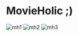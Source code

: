 # MovieHolic ;)
![mh1](https://user-images.githubusercontent.com/102579070/220587434-5e0701d2-b626-4184-9bc5-0f4827337ff7.png)
![mh2](https://user-images.githubusercontent.com/102579070/220587443-7a966a5a-2e82-4101-842a-4f1a6ca59215.png)
![mh3](https://user-images.githubusercontent.com/102579070/220587449-00bed47e-7173-4c4b-a814-da55e27ca2ac.png)
